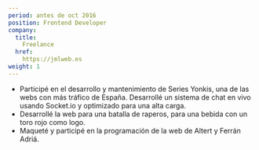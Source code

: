 ```yaml
---
period: antes de oct 2016
position: Frontend Developer
company:
  title:
    Freelance
  href:
    https://jmlweb.es
weight: 1
---
```

- Participé en el desarrollo y mantenimiento de Series Yonkis, una de las webs con más tráfico de España. Desarrollé un sistema de chat en vivo usando Socket.io y optimizado para una alta carga.
- Desarrollé la web para una batalla de raperos, para una bebida con un toro rojo como logo.
- Maqueté y participé en la programación de la web de Altert y Ferrán Adriá.